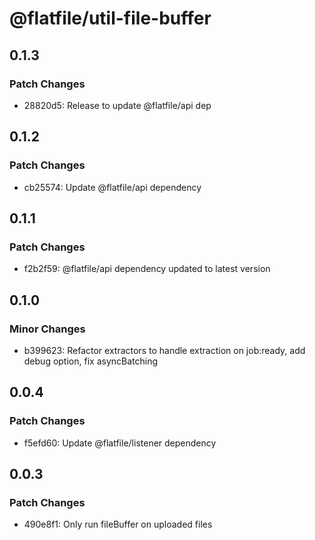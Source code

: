 # @flatfile/util-file-buffer

## 0.1.3

### Patch Changes

- 28820d5: Release to update @flatfile/api dep

## 0.1.2

### Patch Changes

- cb25574: Update @flatfile/api dependency

## 0.1.1

### Patch Changes

- f2b2f59: @flatfile/api dependency updated to latest version

## 0.1.0

### Minor Changes

- b399623: Refactor extractors to handle extraction on job:ready, add debug option, fix asyncBatching

## 0.0.4

### Patch Changes

- f5efd60: Update @flatfile/listener dependency

## 0.0.3

### Patch Changes

- 490e8f1: Only run fileBuffer on uploaded files
